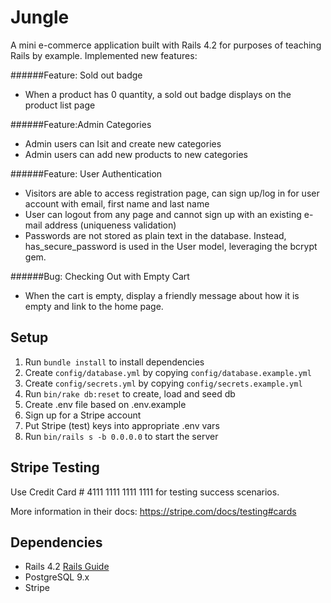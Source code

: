 # Jungle

A mini e-commerce application built with Rails 4.2 for purposes of teaching Rails by example. 
Implemented new features:

######Feature: Sold out badge 
- When a product has 0 quantity, a sold out badge displays on the product list page

######Feature:Admin Categories
- Admin users can lsit and create new categories 
- Admin users can add new products to new categories

######Feature: User Authentication
- Visitors are able to access registration page, can sign up/log in for user account with email, first name and last name
- User can logout from any page and cannot sign up with an existing e-mail address (uniqueness validation)
- Passwords are not stored as plain text in the database. Instead, has_secure_password is used in the User model, leveraging the bcrypt gem.

######Bug: Checking Out with Empty Cart
- When the cart is empty, display a friendly message about how it is empty and link to the home page.



## Setup

1. Run `bundle install` to install dependencies
2. Create `config/database.yml` by copying `config/database.example.yml`
3. Create `config/secrets.yml` by copying `config/secrets.example.yml`
4. Run `bin/rake db:reset` to create, load and seed db
5. Create .env file based on .env.example
6. Sign up for a Stripe account
7. Put Stripe (test) keys into appropriate .env vars
8. Run `bin/rails s -b 0.0.0.0` to start the server

## Stripe Testing

Use Credit Card # 4111 1111 1111 1111 for testing success scenarios.

More information in their docs: <https://stripe.com/docs/testing#cards>

## Dependencies

* Rails 4.2 [Rails Guide](http://guides.rubyonrails.org/v4.2/)
* PostgreSQL 9.x
* Stripe
